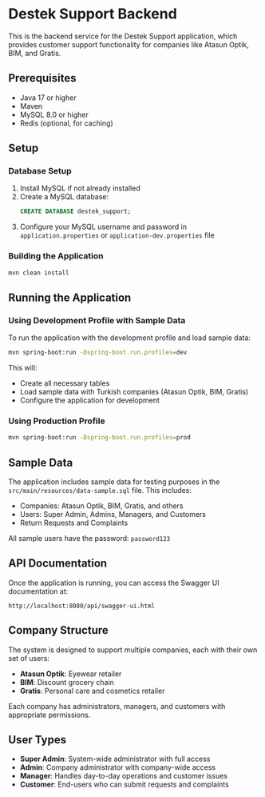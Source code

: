 # Destek Support Backend

This is the backend service for the Destek Support application, which provides customer support functionality for companies like Atasun Optik, BIM, and Gratis.

## Prerequisites

- Java 17 or higher
- Maven
- MySQL 8.0 or higher
- Redis (optional, for caching)

## Setup

### Database Setup

1. Install MySQL if not already installed
2. Create a MySQL database:
   ```sql
   CREATE DATABASE destek_support;
   ```
3. Configure your MySQL username and password in `application.properties` or `application-dev.properties` file

### Building the Application

```bash
mvn clean install
```

## Running the Application

### Using Development Profile with Sample Data

To run the application with the development profile and load sample data:

```bash
mvn spring-boot:run -Dspring-boot.run.profiles=dev
```

This will:
- Create all necessary tables
- Load sample data with Turkish companies (Atasun Optik, BIM, Gratis)
- Configure the application for development

### Using Production Profile

```bash
mvn spring-boot:run -Dspring-boot.run.profiles=prod
```

## Sample Data

The application includes sample data for testing purposes in the `src/main/resources/data-sample.sql` file. This includes:

- Companies: Atasun Optik, BIM, Gratis, and others
- Users: Super Admin, Admins, Managers, and Customers
- Return Requests and Complaints

All sample users have the password: `password123`

## API Documentation

Once the application is running, you can access the Swagger UI documentation at:

```
http://localhost:8080/api/swagger-ui.html
```

## Company Structure

The system is designed to support multiple companies, each with their own set of users:

- **Atasun Optik**: Eyewear retailer
- **BIM**: Discount grocery chain
- **Gratis**: Personal care and cosmetics retailer

Each company has administrators, managers, and customers with appropriate permissions.

## User Types

- **Super Admin**: System-wide administrator with full access
- **Admin**: Company administrator with company-wide access
- **Manager**: Handles day-to-day operations and customer issues
- **Customer**: End-users who can submit requests and complaints 